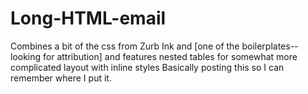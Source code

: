 # Long-HTML-email
Combines a bit of the css from Zurb Ink and [one of the boilerplates--looking for attribution] and features nested tables for somewhat more complicated layout with inline styles
Basically posting this so I can remember where I put it.
